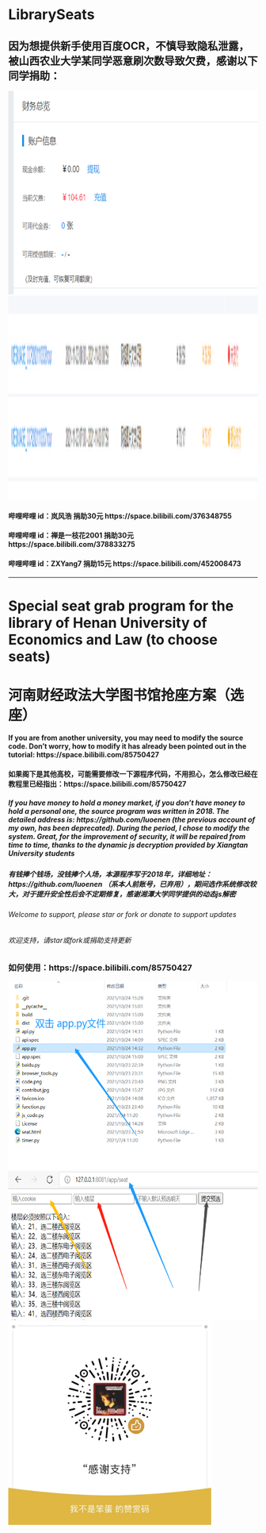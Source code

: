 # LibrarySeats
<h2>因为想提供新手使用百度OCR，不慎导致隐私泄露，被山西农业大学某同学恶意刷次数导致欠费，感谢以下同学捐助：</h2>
<img src="arrearage.png" height="410"></img>
<img src="cost.png" height="410"></img>
<h4 color="#00ffff">哔哩哔哩 id：岚风浩 捐助30元 https://space.bilibili.com/376348755</h4>
<h4>哔哩哔哩 id：禅是一枝花2001 捐助30元 https://space.bilibili.com/378833275</h4>
<h4>哔哩哔哩 id：ZXYang7 捐助15元 https://space.bilibili.com/452008473</h4>
<hr>
<h1>Special seat grab program for the library of Henan University of Economics and Law (to choose seats)</h1>
<h1>河南财经政法大学图书馆抢座方案（选座）</h1>
<h4>If you are from another university, you may need to modify the source code. Don’t worry, how to modify it has already been pointed out in the tutorial: https://space.bilibili.com/85750427</h4>
<h4>如果阁下是其他高校，可能需要修改一下源程序代码，不用担心，怎么修改已经在教程里已经指出：https://space.bilibili.com/85750427</h4>
<h5>If you have money to hold a money market, if you don’t have money to hold a personal one, the source program was written in 2018. The detailed address is: https://github.com/luoenen (the previous account of my own, has been deprecated). During the period, I chose to modify the system. Great, for the improvement of security, it will be repaired from time to time, thanks to the dynamic js decryption provided by Xiangtan University students</h5>
<h5>有钱捧个钱场，没钱捧个人场，本源程序写于2018年，详细地址：https://github.com/luoenen （系本人前账号，已弃用），期间选作系统修改较大，对于提升安全性后会不定期修复，感谢湘潭大学同学提供的动态js解密</h5>
<h6>Welcome to support, please star or fork or donate to support updates</h6>
<h6>欢迎支持，请star或fork或捐助支持更新</h6>

<h3>如何使用：https://space.bilibili.com/85750427</h3>
<img src="course_1.png" width="600" height="380"></img>
<img src="course_2.png" width="600" height="300"></img>
<img src="contribut.jpg" width="410" height="410"></img>
